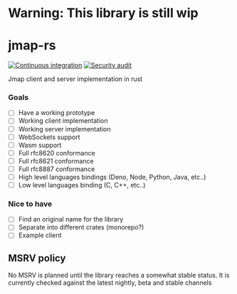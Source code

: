 # Warning: This library is still wip
# jmap-rs
[![Continuous integration](https://github.com/morr0ne/jmap/actions/workflows/ci.yml/badge.svg)](https://github.com/morr0ne/jmap/actions/workflows/ci.yml)
[![Security audit](https://github.com/morr0ne/jmap/actions/workflows/audit.yml/badge.svg)](https://github.com/morr0ne/jmap/actions/workflows/audit.yml)

Jmap client and server implementation in rust

### Goals
- [ ] Have a working prototype
- [ ] Working client implementation
- [ ] Working server implementation
- [ ] WebSockets support
- [ ] Wasm support
- [ ] Full rfc8620 conformance
- [ ] Full rfc8621 conformance
- [ ] Full rfc8887 conformance
- [ ] High level languages bindings (Deno, Node, Python, Java, etc..)
- [ ] Low level languages binding (C, C++, etc..)

### Nice to have
- [ ] Find an original name for the library
- [ ] Separate into different crates (monorepo?)
- [ ] Example client

## MSRV policy
No MSRV is planned until the library reaches a somewhat stable status. It is currently checked against the latest nightly, beta and stable channels